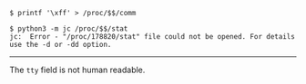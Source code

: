 ```console
$ printf '\xff' > /proc/$$/comm

$ python3 -m jc /proc/$$/stat
jc:  Error - "/proc/178820/stat" file could not be opened. For details use the -d or -dd option.
```

---

The `tty` field is not human readable.
